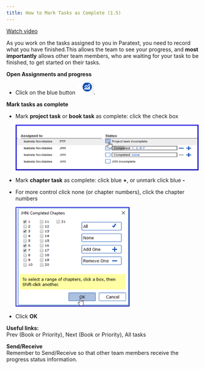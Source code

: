 ```yaml
---
title: How to Mark Tasks as Complete (1.5)
---
```

[Watch video](https://vimeo.com/461793250)

As you work on the tasks assigned to you in Paratext, you need to record what you have finished.This allows the team to see your progress, and **most importantly** allows other team members, who are waiting for your task to be finished, to get started on their tasks.

**Open Assignments and progress**  
-  Click on the blue button ![](../media/9c6773b2653dfd507ecbec0fd0936b7b.png).

**Mark tasks as complete**  
-  Mark **project task** or **book task** as complete: click the check box

    ![](../media/ac7b548db83d0f8b86b8b4474bb48880.png)

-  Mark **chapter task** as complete: click blue **+**, or unmark click blue **-**
  
-  For more control click none (or chapter numbers), click the chapter numbers

    ![](../media/4f60d7588b6e9e599c40aa94deb9dcf6.png)

-  Click **OK**

**Useful links:**  
Prev (Book or Priority), Next (Book or Priority), All tasks

**Send/Receive**  
Remember to Send/Receive so that other team members receive the progress status information.

